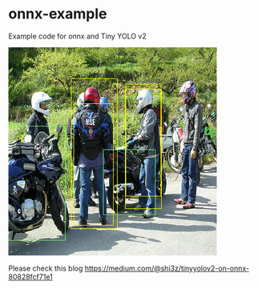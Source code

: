 # onnx-example
Example code for onnx and Tiny YOLO v2

<img src=https://raw.githubusercontent.com/shi3z/onnx-example/master/result.png>

Please check this blog https://medium.com/@shi3z/tinyyolov2-on-onnx-80828fcf71e1
